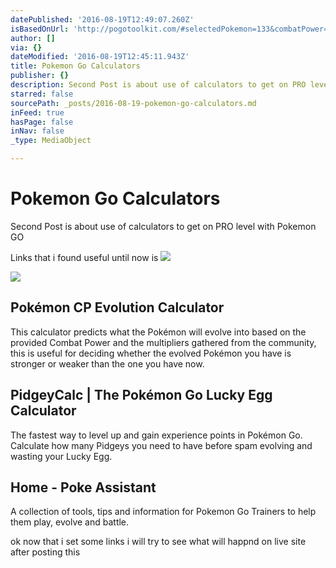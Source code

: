 ```yaml
---
datePublished: '2016-08-19T12:49:07.260Z'
isBasedOnUrl: 'http://pogotoolkit.com/#selectedPokemon=133&combatPower=664'
author: []
via: {}
dateModified: '2016-08-19T12:45:11.943Z'
title: Pokemon Go Calculators
publisher: {}
description: Second Post is about use of calculators to get on PRO level with Pokemon GO
starred: false
sourcePath: _posts/2016-08-19-pokemon-go-calculators.md
inFeed: true
hasPage: false
inNav: false
_type: MediaObject

---
```

# Pokemon Go Calculators

Second Post is about use of calculators to get on PRO level with Pokemon GO

Links that i found useful until now is
![](https://the-grid-user-content.s3-us-west-2.amazonaws.com/5064812a-bec6-4b1a-be75-f71ab1d30424.jpg)

<article style=""><img src="https://s3-us-west-2.amazonaws.com/the-grid-img/p/64d7c660b07e7e30a5b8954ae5e1743fa4899398.png" /><h1>Pokémon CP Evolution Calculator</h1><p>This calculator predicts what the Pokémon will evolve into based on the provided Combat Power and the multipliers gathered from the community, this is useful for deciding whether the evolved Pokémon you have is stronger or weaker than the one you have now.</p></article>

<article style=""><h1>PidgeyCalc | The Pokémon Go Lucky Egg Calculator</h1><p>The fastest way to level up and gain experience points in Pokémon Go. Calculate how many Pidgeys you need to have before spam evolving and wasting your Lucky Egg.</p></article>

<article style=""><h1>Home - Poke Assistant</h1><p>A collection of tools, tips and information for Pokemon Go Trainers to help them play, evolve and battle.</p></article>

ok now that i set some links i will try to see what will happnd on live site after posting this
